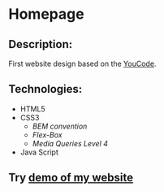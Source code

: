 # Homepage

## **Description:** 

First website design based on the [YouCode](https://youcode.pl/frontend-developer/).

## **Technologies:**

+ HTML5
+ CSS3
  + *BEM convention*
  + *Flex-Box*
  + *Media Queries Level 4*
+ Java Script

## **Try [demo of my website](https://leszekm12.github.io/homepage/)**

